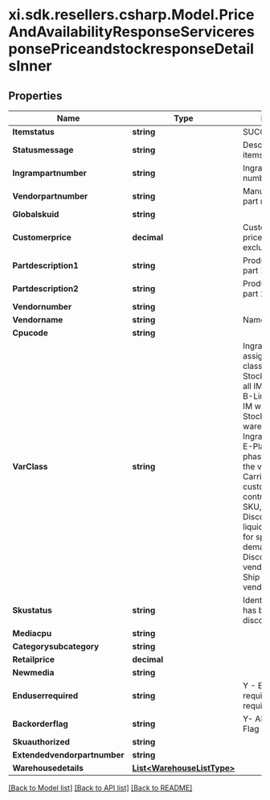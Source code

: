 # xi.sdk.resellers.csharp.Model.PriceAndAvailabilityResponseServiceresponsePriceandstockresponseDetailsInner

## Properties

Name | Type | Description | Notes
------------ | ------------- | ------------- | -------------
**Itemstatus** | **string** | SUCCESS or FAILED | [optional] 
**Statusmessage** | **string** | Description of itemstatus | [optional] 
**Ingrampartnumber** | **string** | Ingram Micro part number | [optional] 
**Vendorpartnumber** | **string** | Manufacturer/Vendor part number | [optional] 
**Globalskuid** | **string** |  | [optional] 
**Customerprice** | **decimal** | Customer specific price for the product, excluding taxes | [optional] 
**Partdescription1** | **string** | Product description part 1 | [optional] 
**Partdescription2** | **string** | Product description part 2 | [optional] 
**Vendornumber** | **string** |  | [optional] 
**Vendorname** | **string** | Name of the vendor | [optional] 
**Cpucode** | **string** |  | [optional] 
**VarClass** | **string** | Ingram Micro assigned product classification -  A-Stocked product in all IM warehouses, B-Limited stock in IM warehouses, C-Stocked in fewer wareshouses, D-Ingram discontinued, E-Planned to be phased out as per the vendor, F-Carried for specific customer as per the contract, N-New SKU, O-Discontinued to be liquidated, S-Order for specialized demand, V-Discontinued by vendor, X-Direct Ship products from vendor | [optional] 
**Skustatus** | **string** | Identifies if the SKU has been discontinued. | [optional] 
**Mediacpu** | **string** |  | [optional] 
**Categorysubcategory** | **string** |  | [optional] 
**Retailprice** | **decimal** |  | [optional] 
**Newmedia** | **string** |  | [optional] 
**Enduserrequired** | **string** | Y - End user required N - Not required End user | [optional] 
**Backorderflag** | **string** | Y- Allow Backorder Flag N- Not allowed | [optional] 
**Skuauthorized** | **string** |  | [optional] 
**Extendedvendorpartnumber** | **string** |  | [optional] 
**Warehousedetails** | [**List&lt;WarehouseListType&gt;**](WarehouseListType.md) |  | [optional] 

[[Back to Model list]](../README.md#documentation-for-models) [[Back to API list]](../README.md#documentation-for-api-endpoints) [[Back to README]](../README.md)

